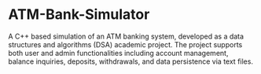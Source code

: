 # ATM-Bank-Simulator
A C++ based simulation of an ATM banking system, developed as a data structures and algorithms (DSA) academic project. The project supports both user and admin functionalities including account management, balance inquiries, deposits, withdrawals, and data persistence via text files.
